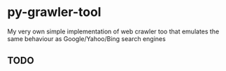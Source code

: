 # py-grawler-tool

My very own simple implementation of web crawler too that emulates the same behaviour as Google/Yahoo/Bing search engines

## TODO
